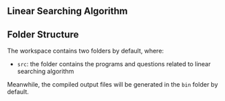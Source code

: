 ## Linear Searching Algorithm


## Folder Structure

The workspace contains two folders by default, where:

- `src`: the folder contains the programs and questions related to linear searching algorithm

Meanwhile, the compiled output files will be generated in the `bin` folder by default.